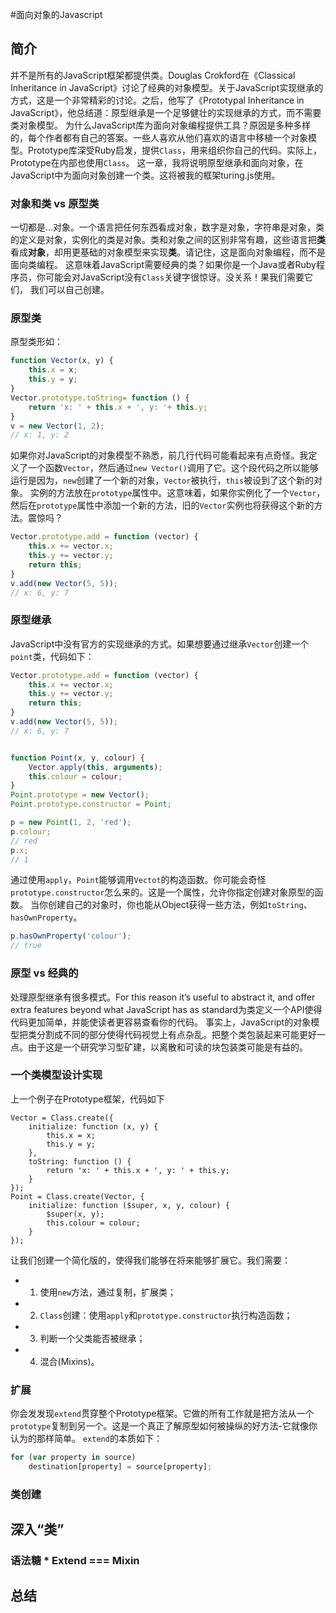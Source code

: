 #面向对象的Javascript

## 简介
并不是所有的JavaScript框架都提供类。Douglas Crokford在《Classical Inheritance in JavaScript》讨论了经典的对象模型。关于JavaScript实现继承的方式，这是一个非常精彩的讨论。之后，他写了《Prototypal Inheritance in JavaScript》，他总结道：原型继承是一个足够健壮的实现继承的方式，而不需要类对象模型。
为什么JavaScript库为面向对象编程提供工具？原因是多种多样的，每个作者都有自己的答案。一些人喜欢从他们喜欢的语言中移植一个对象模型。Prototype库深受Ruby启发，提供`Class`，用来组织你自己的代码。实际上，Prototype在内部也使用`Class`。
这一章，我将说明原型继承和面向对象，在JavaScript中为面向对象创建一个类。这将被我的框架turing.js使用。
### 对象和类 vs 原型类
一切都是…对象。一个语言把任何东西看成对象，数字是对象，字符串是对象，类的定义是对象，实例化的类是对象。类和对象之间的区别非常有趣，这些语言把**类**看成**对象**，却用更基础的对象模型来实现**类**。请记住，这是面向对象编程，而不是面向类编程。
这意味着JavaScript需要经典的类？如果你是一个Java或者Ruby程序员，你可能会对JavaScript没有`Class`关键字很惊讶。没关系！果我们需要它们， 我们可以自己创建。
### 原型类
原型类形如：
```JavaScript
function Vector(x, y) {
    this.x = x;
    this.y = y;
}
Vector.prototype.toString= function () {
    return 'x: ' + this.x + ', y: '+ this.y;
}
v = new Vector(1, 2);
// x: 1, y: 2
```
如果你对JavaScript的对象模型不熟悉，前几行代码可能看起来有点奇怪。我定义了一个函数`Vector`，然后通过`new Vector()`调用了它。这个段代码之所以能够运行是因为，`new`创建了一个新的对象，`Vector`被执行，`this`被设到了这个新的对象。
实例的方法放在`prototype`属性中。这意味着，如果你实例化了一个`Vector`，然后在`prototype`属性中添加一个新的方法，旧的`Vector`实例也将获得这个新的方法。震惊吗？
```JavaScript
Vector.prototype.add = function (vector) {
    this.x += vector.x;
    this.y += vector.y;
    return this;
}
v.add(new Vector(5, 5));
// x: 6, y: 7
```
### 原型继承
JavaScript中没有官方的实现继承的方式。如果想要通过继承`Vector`创建一个`point`类，代码如下：
```JavaScript
Vector.prototype.add = function (vector) {
    this.x += vector.x;
    this.y += vector.y;
    return this;
}
v.add(new Vector(5, 5));
// x: 6, y: 7


function Point(x, y, colour) {
    Vector.apply(this, arguments);
    this.colour = colour;
}
Point.prototype = new Vector();
Point.prototype.constructor = Point;

p = new Point(1, 2, 'red');
p.colour;
// red
p.x;
// 1
```
通过使用`apply`，`Point`能够调用`Vectot`的构造函数。你可能会奇怪`prototype.constructor`怎么来的。这是一个属性，允许你指定创建对象原型的函数。
当你创建自己的对象时，你也能从Object获得一些方法，例如`toString`、`hasOwnProperty`。

```JavaScript
p.hasOwnProperty('colour');
// true
```

### 原型 vs 经典的
处理原型继承有很多模式。For this reason it’s useful to abstract it, and offer extra features beyond what JavaScript has as standard为类定义一个API使得代码更加简单，并能使读者更容易查看你的代码。
事实上，JavaScript的对象模型把类分割成不同的部分使得代码视觉上有点杂乱。把整个类包装起来可能更好一点。由于这是一个研究学习型矿建，以离散和可读的块包装类可能是有益的。

### 一个类模型设计实现
上一个例子在Prototype框架，代码如下
```JavaSvript
Vector = Class.create({
    initialize: function (x, y) {
        this.x = x;
        this.y = y;
    },
    toString: function () {
        return 'x: ' + this.x + ', y: ' + this.y;
    }
});
Point = Class.create(Vector, {
    initialize: function ($super, x, y, colour) {
        $super(x, y);
        this.colour = colour;
    }
});
```
让我们创建一个简化版的，使得我们能够在将来能够扩展它。我们需要：
- 1. 使用`new`方法，通过复制，扩展类；
- 2. `Class`创建：使用`apply`和`prototype.constructor`执行构造函数；
- 3. 判断一个父类能否被继承；
- 4. 混合(Mixins)。

### 扩展

你会发发现`extend`贯穿整个Prototype框架。它做的所有工作就是把方法从一个`prototype`复制到另一个。这是一个真正了解原型如何被操纵的好方法-它就像你认为的那样简单。
`extend`的本质如下：
```JavaScript
for (var property in source)
    destination[property] = source[property];
```

### 类创建

## 深入“类”
### 语法糖 * Extend === Mixin
## 总结